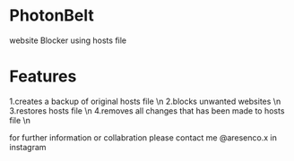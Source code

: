 # PhotonBelt
website Blocker using hosts file

# Features
  1.creates a backup of original hosts file \n
  2.blocks unwanted websites \n
  3.restores hosts file \n
  4.removes all changes that has been made to hosts file \n

for further information or collabration please contact me @aresenco.x in instagram 
